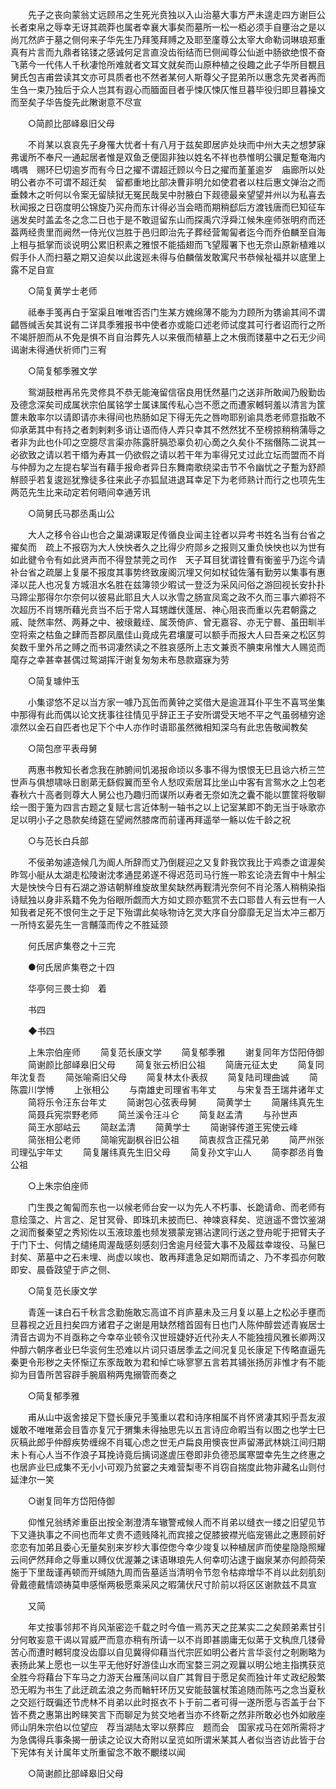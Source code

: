 <!-- { "loadSidebar": true } -->
　　先子之丧向蒙翁丈远顾吊之生死光贲独以入山治墓大事方严未遑走四方谢巨公长者束帛之辱幸无讶其疏莽也属者幸襄大事矣而墓所一松一栢必须手自壅治之是以尚兀然庐于墓之侧何来子华先生乃拜笺拜赙之及耶至廑尊公太宰大命勒词琳琅郑重真有片言而九鼎者铭镂之感诚何足言直没齿衔结而巳侧闻尊公仙逝中肠欲绝恨不奋飞苐今一代伟人千秋凄怆所难就者文耳文就矣而山原种植之役趣之此子华所目覩且舅氏包吉甫尝读其文亦可具质者也不然者某何人斯尊父子昆弟所以惠念先灵者再而生刍一束乃独后于众人岂其有遐心而腼面目者乎悚仄悚仄惟旦暮毕役归即旦暮操文而至矣子华告旋先此敶谢意不尽宣 

　　○简颜比部峄皋旧父母 

　　不肖某以哀哀先子身罹大忧者十有八月于兹矣即居庐处块而中州大夫之想梦寐弗谖所不奉尺一通起居者惟是双鱼乏便固非独以姓名不祥也恭惟明公骥足蹔奄海内喁喁　赐环巳切逾岁而有今日之擢不谓超迁顾以今日之擢而堇堇逾岁　庙廊所以处明公者亦不可谓不超迁矣　留都重地比部决曹非明允如使君者以柱后惠文弹治之而垂棘木之听何以令案无留牍狱无冤民哉吴中肘腋白下觌德最亲望望并州以为私喜去秋闻报之日窃度明公锦旋乃买舟而东计得必当会晤而期稍郄后方渡钱唐而巳知征车遄发矣时盖孟冬之念二日也于是不敢逗留东山而探禹穴浮舜江候朱座师张明府而还葢两经贵里而阙然一侍光仪岂胜于邑归即治先子葬经营匍匐者迄今而乔伯麟至自海上相与抵掌而谈说明公累旧积素之雅恨不能插翅而飞望履署下也无奈山原新植难以假手仆人而扫墓之期又迫矣以此逡廵未得与伯麟偕发敢寓尺书恭候祉福并以底里上露不足自宣 

　　○简复黄学士老师 

　　祗奉手笺再白于室渠且唯唯否否门生某方媿绵薄不能为力顾所为镌谕其间不谓齰唇缄舌矣其说有二详具季雅报书中使者亦或能口述老师试度其可行者诏而行之所不竭肝胆而从不免是惧不肖自治葬先人以来俄而植墓上之木俄而镂墓中之石无少间谒谢未得通伏祈师门三宥 

　　○简复郁季雅文学 

　　鸳湖鼓枻再吊先灵修具不恭无能淹留信宿良用怃然墓门之送非所敢闻乃殷勤齿及德念深矣司成属状宗伯属铭学士属诔属传私心岂不愿之而遭家轗轲羞以清言为筐篚未敢率尔以请即请亦未得间也热肠如足下得无先之唇吻耶别谕具悉老师意指敢不仰承苐其中有持之者刺剌剌多诮让语而侍人弄只幸其不然然犹不至榜掠稍稍蒲辱之者非为此也仆叩之空臆尽言渠亦陈露肝膈恐辜负初心啇之久矣仆不揣僭陈二说其一必欲致之请以若干缗为寿其一仍欲假之请以若干年为率得兄丈过此立坛而盟而不肖与仲醇为之左提右挈当有藉手报命者异日东舞南歌绕梁击节不令幽忧之子蹔为舒颜觧颐乎若复逡廵犹豫徒多往来此子亦狐鼠进退耳幸足下为老师熟计而行之也项先生两范先生比来动定若何晤间幸通芳讯 

　　○简舅氏马郡丞禹山公 

　　大人之移令谷山也合之巢湖课冣足传循良业闻主铨者以异考书姓名当有台省之擢矣而　疏上不报窃为大人怏怏者久之比得少府郧乡之报则又重负怏怏也以为世有如此徤令令有如此贤声而不得登禁莞之司作　天子耳目犹谓铨曹有衡鉴乎乃迄今请补台省之疏屡上复屡不报度其事势终致废阁沉埋又何如杖钺佐藩有勤劳以集事有惠泽以芘人也况复方城沮水名胜在兹簿领少暇试一登泛为采风问俗之游回视长安扑扑马蹄尘那得尔尔奈何以彼易此耶且大人以氷雪之肠宣凤鸾之政不久而三事六卿将不次超历不肖甥所藉光贲当不后于常人耳甥雌伏蓬居、神心阻丧而重以先君朝露之戚、陡然率然、两朞之中、被缞戴绖、属茨倚庐、曾无嘉容、亦无宁晷、虽田甽半空将索之枯鱼之肆而吾郡凤凰佳山竟成先君壤厦可以额手而报大人曰吾亲之松区剪矣数千里外吊之赙之而书词凄然读之不胜哀感所上志文兼贡不腆束帛惟大人赐览而麾存之幸甚幸甚偶过鸳湖挥汗谢复匆匆未布恳款寤寐为劳 

　　○简复璩仲玉 

　　小集谬悠不足以当方家一噱乃瓦缶而黄钟之奖借大是逾涯耳仆平生不喜骂坐集中那得有此而偶以论文抚事往往情见乎辞正王子安所谓受天地不平之气虽弱植穷途凛然以金石自匹者也足下个中人亦作时语耶虽然微相知深乌有此忠告敬闻教矣 

　　○简包彦平表母舅 

　　两惠书教知长者念我在肺腑间饥渴报命顷以多事不得为恨恨无巳且谂六桥三竺世声与俱想啸咏日剧苐无繇假翼而至令人愁叹索居耳比坐山中客有言鸳水之上包老春秋六十高者则尊大人舅公也乃趣归而谋所以寿者无奈如洗之囊不能以篚筐将敬聊绘一图于箑为四言古题之复赋七言近体制一轴书之以上记室某即不韵无当于咏歌亦足以明小子之恳款矣绮筵在望阙然膝席而前谨再拜遥举一觞以佐千龄之祝 

　　○与范长白兵部 

　　不佞弟匆遽造候几为阍人所辞而丈乃倒屣迎之又复飰我饮我比于鸡黍之谊渥矣昨驾小艇从太湖走松陵谢沈孝通昆弟遂不得迟范司马行旌一聆玄论浇去胷中十斛尘大是怏怏今日有石湖之游诘朝觧维旋故里矣缺然再觐清光奈何不肖沦落人稍稍染指诗赋独以身非系籍不免为俗眼所觑而大方如丈顾亦甄赏不去口耶昔人有云世有一人知我者足死不恨何生之于足下殆谓此矣咏物诗乞灵大序自分靡靡无足当太冲三都万一所恃玄晏先生一言黼藻而传之不胜延颈 

　　何氏居庐集卷之十三完 

　　●何氏居庐集卷之十四 

　　华亭何三畏士抑　着 

　　书四 

　　◆书四 

　　上朱宗伯座师 
　　简复范长康文学 
　　简复郁季雅 
　　谢复同年方岱阳侍御 
　　简谢颜比部峄皋旧父母 
　　简复张云桥旧公祖 
　　简唐元征太史 
　　简复同年沈复吾 
　　简张喻斋旧父母 
　　简复林太仆表叔 
　　简复陆司理曲诚 
　　简陈震川学愽 
　　上张相公 
　　与南雄史司理省韦年丈 
　　与宋复吾王瑞井诸年丈 
　　简将乐令汪东台年丈 
　　简谢包心弦表母舅 
　　简黄学士 
　　简屠纬真先生 
　　简聂兵宪崇野老师 
　　简兰溪令汪斗仑 
　　简复赵孟清 
　　与孙世声 
　　简王水部岵云 
　　简赵孟清 
　　简黄学士 
　　简谢驿传道王宪使云峰 
　　简张相公老师 
　　简喻宪副枫谷旧公祖 
　　简衷叔含正孺兄弟 
　　简严州张司理弘宇年丈 
　　简复屠纬真先生旧父母 
　　简复孙文宇山人 
　　简李郡丞肖鲁公祖 

　　○上朱宗伯座师 

　　门生畏之匍匐而东也一以候老师台安一以为先人不朽事、长跪请命、而老师有意绘藻之、片言之、足甘冥骨、即珠玑未披而巳、神竦哀释矣、览逍遥不啻饮鉴湖之润而餐秦望之秀矧佐以玉液琼羞也频发猥蒙宠锡沾逮同行送之登舟昵于把臂夫子于门下士、何情之缱绻周渥哉感刻感刻归舍逾月经营大事不及履兹幸竣役、马鬣巳封矣、苐墓中之石未埋、尚虚以竢也、敢再拜遣急足如期而请之、乃不孝孤亦何敢即安、晨昏跂望于庐之侧、 

　　○简复范长康文学 

　　青莲一诔白石千秋言念勤施敢忘高谊不肖庐墓未及三月复以墓上之松必手壅而旦暮视之近且扫矣四方诸君子之谢是用缺然稽首固有日也门人陈仲醇尝述青峩居士清音古调为不肖亟称之今幸卒业顿令汉世班婕妤近代孙夫人不能独擅风雅长卿两汉仲醇六朝序者业巳华衮何生恐难以片词只语居季孟之间况复见长康足下传略直逼先秦更令形秽之夫怀惭辽东豕哉敢为君和悼亡咏寥寥五言若其铺张扬厉非惟才有不能抑为目眚所苦容辟手腕眉稍两鬼搦管而奏之 

　　○简复郁季雅 

　　甫从山中返舍接足下暨长康兄手笺重以君和诗序相属不肖怀贤凄其矧乎吾友淑媛敢不唯唯苐会目眚亦复冗于猬集未得抽思先以五言诗应命暇当有以图之也学士巳灰稿此郎乎仲醇疾势缠绵不肖辄心虑之世无卢扁良用懊丧世声留滞武林姚江间归期未卜有心人当不作浪子耳挽诗竟后摛词遂虗压卷即非负德恐属寒盟幸先生之终惠之也居庐业巳成集不无小小可观乃贫窭之夫难营梨枣不肖窃自揣度此物非藏名山则付延津尔一笑 

　　○谢复同年方岱阳侍御 

　　仰惟兄翁绣斧重臣出按全淛澄清车辙警戒候人而不肖弟以缝衣一缕之旧望见节下又逄执事之不间也而年丈贵不遗贱降礼而宾接之促膝披襟光临宠锡此之惠顾前好恋恋有加弟且委心无量矣别来岁杪大事倥偬今幸少竣复以种植居庐而使星隐隐照耀云间俨然拜命之辱重以赙仪优渥兼之诔语琳琅先人何幸叨沾逮于幽泉某亦何颜荷荣施于下里哉谨再顿而开缄随九周而告墓适当清明令节忽令枯瘁增华不肖以此刻肌刻骨戴德戴情颂祷莫申感惭两极愿乘采风之暇蒲伏尺寸阶前以将区区谢款兹不具宣 

　　又简 

　　年丈按事邻邦不肖风渐密迩千载之时今值一焉苏天之芘某实二之矣顾弟素甘引分何敢妄意干谒以冐威严而意亦稍有所请一以不肖即甚謭庸无似苐于文秇庶几镂骨苦心而遭时轗轲度没齿靡以自见冀得仰藉当代宗匠如明公者片言华衮付之剞劂略为表扬此某上愿也一以生平无他好好游佳山水而宝婺三洞之观曩以明公地主指携获览全胜今将藉台下车马之力游天台雁荡间以自广其胷目于愿足矣而独计年丈政纪殷繁恐无暇为书生了此迂疏孟浪之务而輶轩环历又安能鼓箧杖策追随而陈丐之念当夏秋之交廵行既徧还节虎林不肖弟以此时抠衣不卜于前二者可得一遂所愿与否盖于台下皆不费之惠第出盻睐笑言下而聊足为贫交地者当亦不终靳之然非所敢必也外如敝座师山阴朱宗伯以位望应　荐当湖陆太宰以祭葬应　题而会　国家戎马在郊所需将才为急偶得兵事条揭一册读之论议大奇附以呈览如所谓米某其人者似当咨访此皆于台下宪体有关计属年丈所重留念不敢不覼缕以闻 

　　○简谢颜比部峄皋旧父母 

